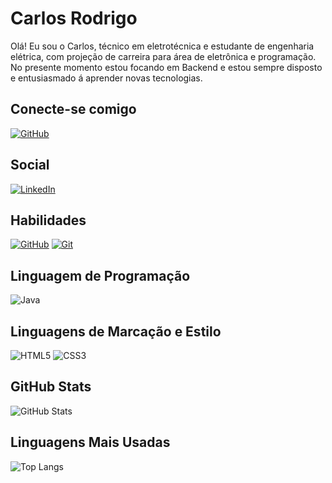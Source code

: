 # Carlos Rodrigo
Olá! Eu sou o Carlos, técnico em eletrotécnica e estudante de engenharia elétrica, com projeção de carreira para área de eletrônica e programação. No presente momento estou focando em Backend e estou sempre disposto e entusiasmado á aprender novas tecnologias.

## Conecte-se comigo
[![GitHub](https://img.shields.io/badge/GitHub-663300?style=for-the-badge&logo=github&logoColor=000&text_color=)](https://github.com/zCarlosSantos)

## Social
[![LinkedIn](https://img.shields.io/badge/LinkedIn-663300?style=for-the-badge&logo=linkedin&logoColor=0E76A8)]([https://www.linkedin.com/in/SEUUSERNAME/](https://www.linkedin.com/in/carlos-rodrigo-1508b9299/))

## Habilidades
[![GitHub](https://img.shields.io/badge/GitHub-663300?style=for-the-badge&logo=github&logoColor=000)](https://docs.github.com/)
[![Git](https://img.shields.io/badge/Git-663300?style=for-the-badge&logo=git&logoColor=000)](https://git-scm.com/doc) 

## Linguagem de Programação
![Java](https://img.shields.io/badge/Java-663300?style=for-the-badge&logo=java)

##  Linguagens de Marcação e Estilo

![HTML5](https://img.shields.io/badge/HTML5-663300?style=for-the-badge&logo=html5)
![CSS3](https://img.shields.io/badge/CSS3-663300?style=for-the-badge&logo=css3&logoColor=264CE4)

## GitHub Stats
![GitHub Stats](https://github-readme-stats.vercel.app/api?username=zCarlosRodrigo&theme=blue&bg_color=000&border_color=663300&show_icons=true&icon_color=663300&title_color=00ccff&text_color=00ccff)

## Linguagens Mais Usadas

![Top Langs](https://github-readme-stats-git-masterrstaa-rickstaa.vercel.app/api/top-langs/?username=zCarlosSantos&bg_color=000&border_color=663300&title_color=00ccff&text_color=00ccff)


